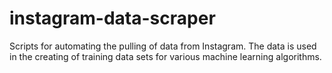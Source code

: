 # instagram-data-scraper
Scripts for automating the pulling of data from Instagram. The data is used in the creating of training data sets for various machine learning algorithms.
